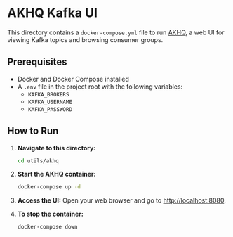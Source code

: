 # AKHQ Kafka UI

This directory contains a `docker-compose.yml` file to run [AKHQ](https://akhq.io/), a web UI for viewing Kafka topics and browsing consumer groups.

## Prerequisites

- Docker and Docker Compose installed
- A `.env` file in the project root with the following variables:
  - `KAFKA_BROKERS`
  - `KAFKA_USERNAME`
  - `KAFKA_PASSWORD`

## How to Run

1.  **Navigate to this directory:**
    ```bash
    cd utils/akhq
    ```

2.  **Start the AKHQ container:**
    ```bash
    docker-compose up -d
    ```

3.  **Access the UI:**
    Open your web browser and go to [http://localhost:8080](http://localhost:8080).

4.  **To stop the container:**
    ```bash
    docker-compose down
    ``` 